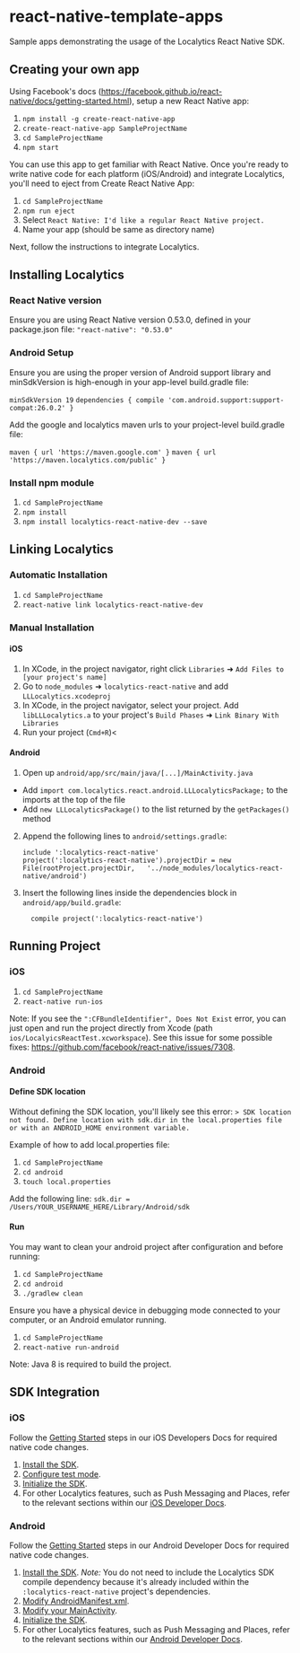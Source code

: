 # react-native-template-apps

Sample apps demonstrating the usage of the Localytics React Native SDK.

## Creating your own app

Using Facebook's docs (https://facebook.github.io/react-native/docs/getting-started.html), setup a new React Native app:

1. `npm install -g create-react-native-app`
2. `create-react-native-app SampleProjectName`
3. `cd SampleProjectName`
4. `npm start`

You can use this app to get familiar with React Native.
Once you're ready to write native code for each platform (iOS/Android) and integrate Localytics, you'll need to eject from Create React Native App:

1. `cd SampleProjectName`
2. `npm run eject`
3. Select `React Native: I'd like a regular React Native project.`
4. Name your app (should be same as directory name)

Next, follow the instructions to integrate Localytics.

## Installing Localytics

### React Native version

Ensure you are using React Native version 0.53.0, defined in your package.json file:
`"react-native": "0.53.0"`

### Android Setup

Ensure you are using the proper version of Android support library and minSdkVersion is high-enough in your app-level build.gradle file:

`minSdkVersion 19`
`dependencies { compile 'com.android.support:support-compat:26.0.2' }`

Add the google and localytics maven urls to your project-level build.gradle file:

`maven { url 'https://maven.google.com' }`
`maven { url 'https://maven.localytics.com/public' }`

### Install npm module

1. `cd SampleProjectName`
2. `npm install`
3. `npm install localytics-react-native-dev --save`

## Linking Localytics

### Automatic Installation

1. `cd SampleProjectName`
2. `react-native link localytics-react-native-dev`

### Manual Installation

#### iOS

1. In XCode, in the project navigator, right click `Libraries` ➜ `Add Files to [your project's name]`
2. Go to `node_modules` ➜ `localytics-react-native` and add `LLLocalytics.xcodeproj`
3. In XCode, in the project navigator, select your project. Add `libLLLocalytics.a` to your project's `Build Phases` ➜ `Link Binary With Libraries`
4. Run your project (`Cmd+R`)<

#### Android

1. Open up `android/app/src/main/java/[...]/MainActivity.java`
  - Add `import com.localytics.react.android.LLLocalyticsPackage;` to the imports at the top of the file
  - Add `new LLLocalyticsPackage()` to the list returned by the `getPackages()` method
2. Append the following lines to `android/settings.gradle`:
  	```
  	include ':localytics-react-native'
  	project(':localytics-react-native').projectDir = new File(rootProject.projectDir, 	'../node_modules/localytics-react-native/android')
  	```
3. Insert the following lines inside the dependencies block in `android/app/build.gradle`:
  	```
      compile project(':localytics-react-native')
  	```

## Running Project

### iOS

1. `cd SampleProjectName`
2. `react-native run-ios`

Note: If you see the `":CFBundleIdentifier", Does Not Exist` error, you can just open
and run the project directly from Xcode (path `ios/LocalyicsReactTest.xcworkspace`). See this
issue for some possible fixes: https://github.com/facebook/react-native/issues/7308.

### Android

#### Define SDK location
Without defining the SDK location, you'll likely see this error:
`> SDK location not found. Define location with sdk.dir in the local.properties file or with an ANDROID_HOME environment variable.`

Example of how to add local.properties file:
1. `cd SampleProjectName`
2. `cd android`
3. `touch local.properties`

Add the following line:
`sdk.dir = /Users/YOUR_USERNAME_HERE/Library/Android/sdk`

#### Run

You may want to clean your android project after configuration and before running:

1. `cd SampleProjectName`
2. `cd android`
3. `./gradlew clean`

Ensure you have a physical device in debugging mode connected to your computer, or an Android emulator running.

1. `cd SampleProjectName`
2. `react-native run-android`

Note: Java 8 is required to build the project.

## SDK Integration

### iOS

Follow the [Getting Started](http://docs.localytics.com/dev/ios.html#getting-started-ios)
steps in our iOS Developers Docs for required native code changes.
1. [Install the SDK](http://docs.localytics.com/dev/ios.html#install-sdk-ios).
2. [Configure test mode](http://docs.localytics.com/dev/ios.html#test-mode-ios).
3. [Initialize the SDK](http://docs.localytics.com/dev/ios.html#initialize-sdk-ios).
4. For other Localytics features, such as Push Messaging and Places, refer to the
relevant sections within our [iOS Developer Docs](http://docs.localytics.com/dev/ios.html#ios).

### Android

Follow the [Getting Started](http://docs.localytics.com/dev/android.html#getting-started-android)
steps in our Android Developer Docs for required native code changes.
1. [Install the SDK](http://docs.localytics.com/dev/android.html#install-sdk-android).
*Note:* You do not need to include the Localytics SDK compile dependency because it's
already included within the `:localytics-react-native` project's dependencies.
2. [Modify AndroidManifest.xml](http://docs.localytics.com/dev/android.html#modify-androidmanifest-android).
3. [Modify your MainActivity](http://docs.localytics.com/dev/android.html#main-activity-test-mode-android).
4. [Initialize the SDK](http://docs.localytics.com/dev/android.html#initialize-sdk-android).
5. For other Localytics features, such as Push Messaging and Places, refer to the
relevant sections within our [Android Developer Docs](http://docs.localytics.com/dev/android.html#android).
